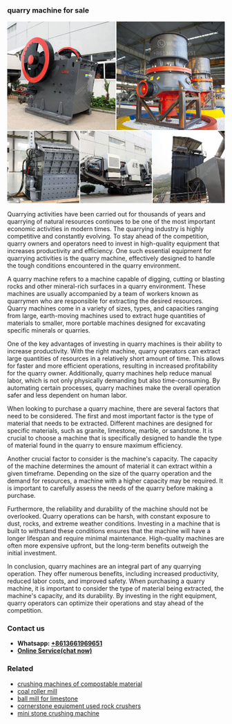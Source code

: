 <h3>quarry machine for sale</h3><img src='1708498232.jpg' alt=''><p>Quarrying activities have been carried out for thousands of years and quarrying of natural resources continues to be one of the most important economic activities in modern times. The quarrying industry is highly competitive and constantly evolving. To stay ahead of the competition, quarry owners and operators need to invest in high-quality equipment that increases productivity and efficiency. One such essential equipment for quarrying activities is the quarry machine, effectively designed to handle the tough conditions encountered in the quarry environment.</p><p>A quarry machine refers to a machine capable of digging, cutting or blasting rocks and other mineral-rich surfaces in a quarry environment. These machines are usually accompanied by a team of workers known as quarrymen who are responsible for extracting the desired resources. Quarry machines come in a variety of sizes, types, and capacities ranging from large, earth-moving machines used to extract huge quantities of materials to smaller, more portable machines designed for excavating specific minerals or quarries.</p><p>One of the key advantages of investing in quarry machines is their ability to increase productivity. With the right machine, quarry operators can extract large quantities of resources in a relatively short amount of time. This allows for faster and more efficient operations, resulting in increased profitability for the quarry owner. Additionally, quarry machines help reduce manual labor, which is not only physically demanding but also time-consuming. By automating certain processes, quarry machines make the overall operation safer and less dependent on human labor.</p><p>When looking to purchase a quarry machine, there are several factors that need to be considered. The first and most important factor is the type of material that needs to be extracted. Different machines are designed for specific materials, such as granite, limestone, marble, or sandstone. It is crucial to choose a machine that is specifically designed to handle the type of material found in the quarry to ensure maximum efficiency.</p><p>Another crucial factor to consider is the machine's capacity. The capacity of the machine determines the amount of material it can extract within a given timeframe. Depending on the size of the quarry operation and the demand for resources, a machine with a higher capacity may be required. It is important to carefully assess the needs of the quarry before making a purchase.</p><p>Furthermore, the reliability and durability of the machine should not be overlooked. Quarry operations can be harsh, with constant exposure to dust, rocks, and extreme weather conditions. Investing in a machine that is built to withstand these conditions ensures that the machine will have a longer lifespan and require minimal maintenance. High-quality machines are often more expensive upfront, but the long-term benefits outweigh the initial investment.</p><p>In conclusion, quarry machines are an integral part of any quarrying operation. They offer numerous benefits, including increased productivity, reduced labor costs, and improved safety. When purchasing a quarry machine, it is important to consider the type of material being extracted, the machine's capacity, and its durability. By investing in the right equipment, quarry operators can optimize their operations and stay ahead of the competition.</p><h3>Contact us</h3><ul><li><strong>Whatsapp:&nbsp;<a href="https://wa.me/8613661969651">+8613661969651</a></strong></li><li><a href="https://swt.shibang-china.com/?git&amp;zhl&amp;quarry machine for sale"><strong>Online Service(chat now)</strong></a></li></ul><h3>Related</h3><ul><li><a href='crushing machines of compostable material.md'>crushing machines of compostable material</a></li><li><a href='coal roller mill.md'>coal roller mill</a></li><li><a href='ball mill for limestone.md'>ball mill for limestone</a></li><li><a href='cornerstone equipment used rock crushers.md'>cornerstone equipment used rock crushers</a></li><li><a href='mini stone crushing machine.md'>mini stone crushing machine</a></li></ul>